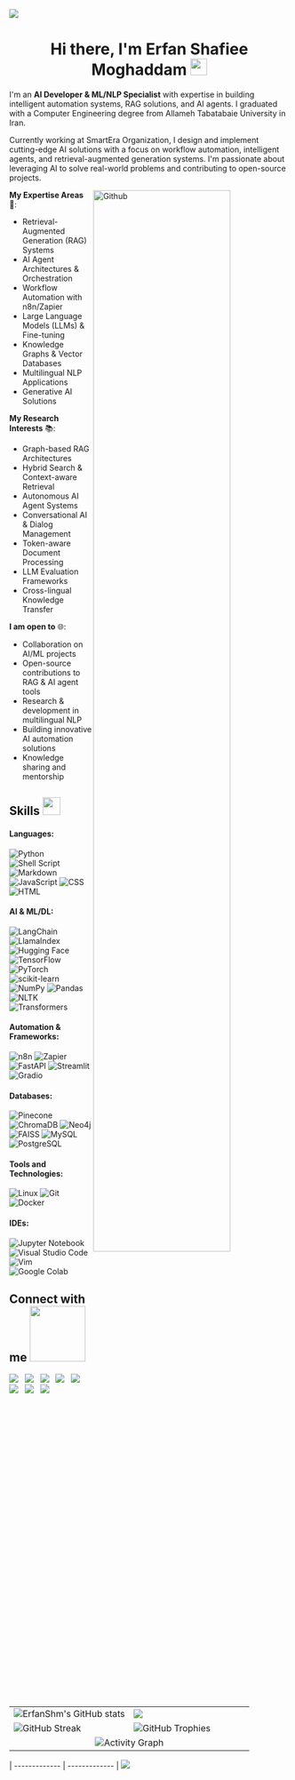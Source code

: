<!-- Top Image -->
<img src="https://user-images.githubusercontent.com/73097560/115834477-dbab4500-a447-11eb-908a-139a6edaec5c.gif">

<!-- Heading -->
<h1 align='center'> Hi there, I'm Erfan Shafiee Moghaddam <img src="https://raw.githubusercontent.com/MartinHeinz/MartinHeinz/master/wave.gif" width="30px"> </h1>

<!-- Introduction -->
I'm an **AI Developer & ML/NLP Specialist** with expertise in building intelligent automation systems, RAG solutions, and AI agents. I graduated with a Computer Engineering degree from Allameh Tabatabaie University in Iran.

Currently working at SmartEra Organization, I design and implement cutting-edge AI solutions with a focus on workflow automation, intelligent agents, and retrieval-augmented generation systems. I'm passionate about leveraging AI to solve real-world problems and contributing to open-source projects.

<!-- GitHub header image -->
<img width="70%" align="right" alt="Github" src="https://raw.githubusercontent.com/onimur/.github/master/.resources/git-header.svg" />

<!-- Expertise Areas -->
**My Expertise Areas** 🚀:

- Retrieval-Augmented Generation (RAG) Systems
- AI Agent Architectures & Orchestration
- Workflow Automation with n8n/Zapier
- Large Language Models (LLMs) & Fine-tuning
- Knowledge Graphs & Vector Databases
- Multilingual NLP Applications
- Generative AI Solutions

<!-- Research Interests -->
**My Research Interests** 📚:

- Graph-based RAG Architectures
- Hybrid Search & Context-aware Retrieval
- Autonomous AI Agent Systems
- Conversational AI & Dialog Management
- Token-aware Document Processing
- LLM Evaluation Frameworks
- Cross-lingual Knowledge Transfer

<!-- Collaboration -->
**I am open to** 🌐:

- Collaboration on AI/ML projects
- Open-source contributions to RAG & AI agent tools
- Research & development in multilingual NLP
- Building innovative AI automation solutions
- Knowledge sharing and mentorship

<!-- Skills Heading -->
<h2> Skills <img src="https://media2.giphy.com/media/QssGEmpkyEOhBCb7e1/giphy.gif?cid=ecf05e47a0n3gi1bfqntqmob8g9aid1oyj2wr3ds3mg700bl&rid=giphy.gif" width="32px"> </h2>

<!-- Programming Languages -->
#### Languages:

![Python](https://img.shields.io/badge/Python-3776AB?style=for-the-badge&logo=python&logoColor=white)
![Shell Script](https://img.shields.io/badge/Shell_Script-121011?style=for-the-badge&logo=gnu-bash&logoColor=white)
![Markdown](https://img.shields.io/badge/markdown-%23000000.svg?style=for-the-badge&logo=markdown&logoColor=white)
![JavaScript](https://img.shields.io/badge/JavaScript-%23323330.svg?style=for-the-badge&logo=javascript&logoColor=%23F7DF1E)
![CSS](https://img.shields.io/badge/CSS-%231572B6.svg?style=for-the-badge&logo=css3&logoColor=white)
![HTML](https://img.shields.io/badge/HTML-%2343853D.svg?style=for-the-badge&logo=html5&logoColor=white)

<!-- AI & ML/DL -->
#### AI & ML/DL:

![LangChain](https://img.shields.io/badge/LangChain-%23116ACC.svg?style=for-the-badge&logo=chainlink&logoColor=white)
![LlamaIndex](https://img.shields.io/badge/LlamaIndex-%23FF6600.svg?style=for-the-badge&logoColor=white)
![Hugging Face](https://img.shields.io/badge/Hugging_Face-%23FFD21E.svg?style=for-the-badge&logo=huggingface&logoColor=black)
![TensorFlow](https://img.shields.io/badge/TensorFlow-FF6F00?style=for-the-badge&logo=tensorflow&logoColor=white)
![PyTorch](https://img.shields.io/badge/PyTorch-%23EE4C2C.svg?style=for-the-badge&logo=pytorch&logoColor=white)
![scikit-learn](https://img.shields.io/badge/scikit--learn-%23F7931E.svg?style=for-the-badge&logo=scikit-learn&logoColor=white)
![NumPy](https://img.shields.io/badge/numpy-%23013243.svg?style=for-the-badge&logo=numpy&logoColor=white)
![Pandas](https://img.shields.io/badge/pandas-%23150458.svg?style=for-the-badge&logo=pandas&logoColor=white)
![NLTK](https://img.shields.io/badge/NLTK-%23007ACC.svg?style=for-the-badge&logoColor=white)
![Transformers](https://img.shields.io/badge/Transformers-%23232F3E.svg?style=for-the-badge&logo=huggingface&logoColor=white)

<!-- Automation & Frameworks -->
#### Automation & Frameworks:

![n8n](https://img.shields.io/badge/n8n-%23FF6633.svg?style=for-the-badge&logoColor=white)
![Zapier](https://img.shields.io/badge/Zapier-%23FF4A00.svg?style=for-the-badge&logo=zapier&logoColor=white)
![FastAPI](https://img.shields.io/badge/FastAPI-%23009688.svg?style=for-the-badge&logo=fastapi&logoColor=white)
![Streamlit](https://img.shields.io/badge/Streamlit-%23FF4B4B.svg?style=for-the-badge&logo=streamlit&logoColor=white)
![Gradio](https://img.shields.io/badge/Gradio-%23F38020.svg?style=for-the-badge&logoColor=white)

<!-- Databases -->
#### Databases:

![Pinecone](https://img.shields.io/badge/Pinecone-%23000000.svg?style=for-the-badge&logoColor=white)
![ChromaDB](https://img.shields.io/badge/ChromaDB-%234285F4.svg?style=for-the-badge&logoColor=white)
![Neo4j](https://img.shields.io/badge/Neo4j-%234B275F.svg?style=for-the-badge&logo=neo4j&logoColor=white)
![FAISS](https://img.shields.io/badge/FAISS-%23316192.svg?style=for-the-badge&logoColor=white)
![MySQL](https://img.shields.io/badge/MySQL-00000F?style=for-the-badge&logo=mysql&logoColor=white)
![PostgreSQL](https://img.shields.io/badge/PostgreSQL-316192?style=for-the-badge&logo=postgresql&logoColor=white)

<!-- Tools and Technologies -->
#### Tools and Technologies:

![Linux](https://img.shields.io/badge/Linux-FCC624?style=for-the-badge&logo=linux&logoColor=black)
![Git](https://img.shields.io/badge/GIT-E44C30?style=for-the-badge&logo=git&logoColor=white)
![Docker](https://img.shields.io/badge/Docker-%232496ED.svg?style=for-the-badge&logo=docker&logoColor=white)

<!-- IDEs -->
#### IDEs:

![Jupyter Notebook](https://img.shields.io/badge/jupyter-%23FA0F00.svg?style=for-the-badge&logo=jupyter&logoColor=white)
![Visual Studio Code](https://img.shields.io/badge/Visual%20Studio%20Code-0078d7.svg?style=for-the-badge&logo=visual-studio-code&logoColor=white)
![Vim](https://img.shields.io/badge/VIM-%2311AB00.svg?style=for-the-badge&logo=vim&logoColor=white)
![Google Colab](https://img.shields.io/badge/Google%20Colab-%23F9AB00.svg?style=for-the-badge&logo=google-colab&logoColor=white)

<!-- Connect with me Heading -->
<h2> Connect with me <img src='https://raw.githubusercontent.com/ShahriarShafin/ShahriarShafin/main/Assets/handshake.gif' width="100px"> </h2>

<!-- Connect with me links -->
<p align="center">

[<!-- LinkedIn --> <img src="https://img.shields.io/badge/linkedin-%2312100E.svg?&style=for-the-badge&logo=linkedin&logoColor=white&color=black" />](https://www.linkedin.com/in/erfan-shafiee-moghadam-/) &nbsp;
[<!-- Kaggle --> <img src="https://img.shields.io/badge/kaggle-%2312100E.svg?&style=for-the-badge&logo=kaggle&logoColor=white&color=black" />](https://www.kaggle.com/erfanshafieeaa) &nbsp;
[<!-- Hugging Face --> <img src="https://img.shields.io/badge/Hugging%20Face-%23000000.svg?&style=for-the-badge&logo=Hugging%20Face&logoColor=white" />](https://huggingface.co/ErfanShm) &nbsp;
[<!-- Twitter --> <img src="https://img.shields.io/badge/twitter-%231DA1F2.svg?&style=for-the-badge&logo=twitter&logoColor=white&color=black" />](https://x.com/ErfaanAm) &nbsp;
[<!-- Medium --> <img src="https://img.shields.io/badge/medium-%2312100E.svg?&style=for-the-badge&logo=medium&logoColor=white&color=black" />](https://medium.com/@erfanshm12) &nbsp;
[<!-- Instagram --> <img src="https://img.shields.io/badge/instagram-%2312100E.svg?&style=for-the-badge&logo=instagram&logoColor=white&color=black" />](https://www.instagram.com/erfanshafiee__) &nbsp;
[<!-- Discord --> <img src="https://img.shields.io/badge/Discord-%237289DA.svg?&style=for-the-badge&logo=discord&logoColor=white&color=black" />](https://discord.com/users/494862010488717322) &nbsp;
[<!-- Website --> <img src="https://img.shields.io/badge/website-%23.svg?&style=for-the-badge&logo=www&logoColor=white&color=black" />](https://www.yourwebsite.com) &nbsp;

</p>

<!-- Stats Section -->
<!--- stats(start) -->
<table width="100%">
  <tr>
    <td width="50%">
      <img align="center" src="https://github-readme-stats.vercel.app/api?username=ErfanShm&show_icons=true&theme=dracula&hide_border=true&include_all_commits=true&count_private=true" alt="ErfanShm's GitHub stats" />
    </td>
    <td width="50%">
      <img align="center" src="https://github-readme-stats.vercel.app/api/top-langs/?username=ErfanShm&layout=compact&theme=dracula&hide_border=true" />
    </td>
  </tr>
  <tr>
    <td width="50%">
      <img src="https://github-readme-streak-stats.herokuapp.com/?user=ErfanShm&theme=dracula&hide_border=true" alt="GitHub Streak" />
    </td>
    <td width="50%">
      <img src="https://github-profile-trophy.vercel.app/?username=ErfanShm&theme=dracula&no-frame=true&no-bg=true&margin-w=4" alt="GitHub Trophies" />
    </td>
  </tr>
   <tr>
    <td colspan="2" align="center">
        <img src="https://activity-graph.herokuapp.com/graph?username=ErfanShm&bg_color=282a36&color=f8f8f2&line=bd93f9&point=ff79c6&area=true&hide_border=true" alt="Activity Graph"/> </td>
  </tr>
</table>| ------------- | ------------- |
<!--- stats(End) -->

<!-- Bottom Image -->
<img src="https://user-images.githubusercontent.com/73097560/115834477-dbab4500-a447-11eb-908a-139a6edaec5c.gif">

<!-- 
----
[<img src="https://github-profile-trophy.vercel.app/?username=durgeshsamariya&row=2&column=3" />](https://github.com/ryo-ma/github-profile-trophy)
[<img src="https://github-readme-stats.vercel.app/api?username=durgeshsamariya&theme=algolia&count_private=true&include_all_commits=true&show_icons=true" />](https://github.com/anuraghazra/github-readme-stats)
[![GitHub Streak](https://github-readme-streak-stats.herokuapp.com/?user=durgeshsamariya&theme=dark)](https://github.com/DenverCoder1/github-readme-streak-stats)
[![Durgesh's Top Langs](https://github-readme-stats.vercel.app/api/top-langs/?username=themlphdstudent&theme=algolia&hide=Jupyter&layout=compact&show_icons=true)](https://github.com/anuraghazra/github-readme-stats)
 -->

<!--
**themlphdstudent/themlphdstudent** is a ✨ _special_ ✨ repository because its `README.md` (this file) appears on your GitHub profile.

Here are some ideas to get you started:

- 🔭 I’m currently working on ...
- 🌱 I’m currently learning ...
- 👯 I’m looking to collaborate on ...
- 🤔 I’m looking for help with ...
- 💬 Ask me about ...
- 📫 How to reach me: ...
- 😄 Pronouns: ...
- ⚡ Fun fact: ...
asdasdasdasdasdsadasd
-->
